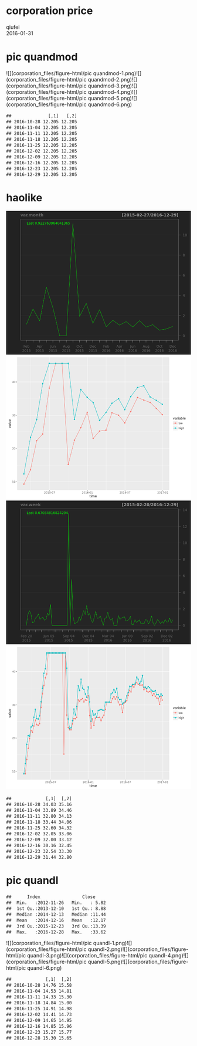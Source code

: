 # corporation price
qiufei  
2016-01-31  

<!-- # load needed packages -->




# pic quandmod

![](corporation_files/figure-html/pic quandmod-1.png)<!-- -->![](corporation_files/figure-html/pic quandmod-2.png)<!-- -->![](corporation_files/figure-html/pic quandmod-3.png)<!-- -->![](corporation_files/figure-html/pic quandmod-4.png)<!-- -->![](corporation_files/figure-html/pic quandmod-5.png)<!-- -->![](corporation_files/figure-html/pic quandmod-6.png)<!-- -->

```
##              [,1]   [,2]
## 2016-10-28 12.205 12.205
## 2016-11-04 12.205 12.205
## 2016-11-11 12.205 12.205
## 2016-11-18 12.205 12.205
## 2016-11-25 12.205 12.205
## 2016-12-02 12.205 12.205
## 2016-12-09 12.205 12.205
## 2016-12-16 12.205 12.205
## 2016-12-23 12.205 12.205
## 2016-12-29 12.205 12.205
```

# haolike

![](corporation_files/figure-html/unnamed-chunk-1-1.png)<!-- -->![](corporation_files/figure-html/unnamed-chunk-1-2.png)<!-- -->![](corporation_files/figure-html/unnamed-chunk-1-3.png)<!-- -->![](corporation_files/figure-html/unnamed-chunk-1-4.png)<!-- -->

```
##             [,1]  [,2]
## 2016-10-28 34.03 35.16
## 2016-11-04 33.89 34.46
## 2016-11-11 32.80 34.13
## 2016-11-18 33.44 34.06
## 2016-11-25 32.60 34.32
## 2016-12-02 32.05 33.06
## 2016-12-09 32.00 33.12
## 2016-12-16 30.16 32.45
## 2016-12-23 32.54 33.30
## 2016-12-29 31.44 32.80
```



# pic quandl


```
##      Index                Close      
##  Min.   :2012-11-26   Min.   : 5.82  
##  1st Qu.:2013-12-10   1st Qu.: 8.88  
##  Median :2014-12-13   Median :11.44  
##  Mean   :2014-12-16   Mean   :12.17  
##  3rd Qu.:2015-12-23   3rd Qu.:13.39  
##  Max.   :2016-12-28   Max.   :33.62
```

![](corporation_files/figure-html/pic quandl-1.png)<!-- -->![](corporation_files/figure-html/pic quandl-2.png)<!-- -->![](corporation_files/figure-html/pic quandl-3.png)<!-- -->![](corporation_files/figure-html/pic quandl-4.png)<!-- -->![](corporation_files/figure-html/pic quandl-5.png)<!-- -->![](corporation_files/figure-html/pic quandl-6.png)<!-- -->

```
##             [,1]  [,2]
## 2016-10-28 14.76 15.58
## 2016-11-04 14.53 14.81
## 2016-11-11 14.33 15.30
## 2016-11-18 14.84 15.00
## 2016-11-25 14.91 14.98
## 2016-12-02 14.41 14.73
## 2016-12-09 14.65 14.95
## 2016-12-16 14.85 15.96
## 2016-12-23 15.27 15.77
## 2016-12-28 15.30 15.65
```


